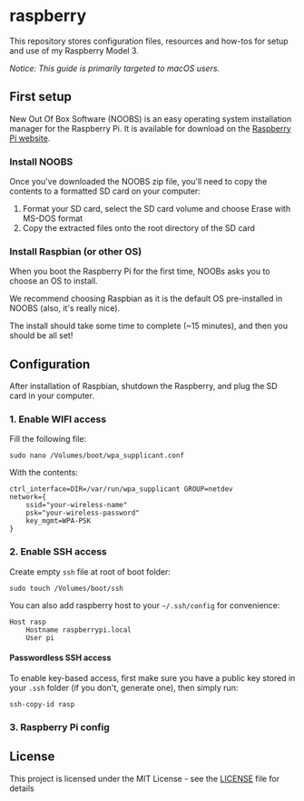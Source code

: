 # raspberry

This repository stores configuration files, resources and how-tos for setup and use of my Raspberry Model 3.

*Notice: This guide is primarily targeted to macOS users.*

## First setup

New Out Of Box Software (NOOBS) is an easy operating system installation manager for the Raspberry Pi. It is available for download on the [Raspberry Pi website](raspberrypi.org/downloads).

### Install NOOBS

Once you've downloaded the NOOBS zip file, you'll need to copy the contents to a formatted SD card on your computer:

1. Format your SD card, select the SD card volume and choose Erase with MS-DOS format
2. Copy the extracted files onto the root directory of the SD card

### Install Raspbian (or other OS)

When you boot the Raspberry Pi for the first time, NOOBs asks you to choose an OS to install.

We recommend choosing Raspbian as it is the default OS pre-installed in NOOBS (also, it's really nice).

The install should take some time to complete (~15 minutes), and then you should be all set!

## Configuration

After installation of Raspbian, shutdown the Raspberry, and plug the SD card in your computer.

### 1. Enable WIFI access

Fill the following file:

    sudo nano /Volumes/boot/wpa_supplicant.conf

With the contents:

    ctrl_interface=DIR=/var/run/wpa_supplicant GROUP=netdev
    network={
        ssid="your-wireless-name"
        psk="your-wireless-password"
        key_mgmt=WPA-PSK
    }

### 2. Enable SSH access

Create empty `ssh` file at root of boot folder:

    sudo touch /Volumes/boot/ssh

You can also add raspberry host to your `~/.ssh/config` for convenience:

    Host rasp
        Hostname raspberrypi.local
        User pi

#### Passwordless SSH access
To enable key-based access, first make sure you have a public key stored in your `.ssh` folder (if you don't, generate one), then simply run:

    ssh-copy-id rasp

### 3. Raspberry Pi config

## License

This project is licensed under the MIT License - see the [LICENSE](LICENSE) file for details
